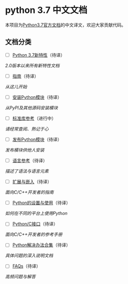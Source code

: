 # python 3.7 中文文档

本项目为[Python3.7官方文档](https://docs.python.org/3/)的中文译文，欢迎大家贡献代码。

## 文档分类

* [ ] [Python 3.7新特性](https://docs.python.org/3/whatsnew/3.7.html)（待译）

*2.0版本以来所有新特性文档*

* [ ] [指南](https://docs.python.org/3/tutorial/index.html)（待译）

*从这儿开始*

* [ ] [安装Python模块](https://docs.python.org/3/installing/index.html)（待译）

*从PyPI及其他源码安装模块*

* [ ] [标准库参考](https://docs.python.org/3/library/index.html)（进行中）

*请经常查阅、熟记于心*

* [ ] [发布Python模块](https://docs.python.org/3/distributing/index.html)（待译）

*发布模块供他人安装*

* [ ] [语言参考](https://docs.python.org/3/reference/index.html)（待译）

*描述了语法与语言元素*

* [ ] [扩展与嵌入](https://docs.python.org/3/extending/index.html)（待译）

*面向C/C++开发者的指南*

* [ ] [Python的设置与使用](https://docs.python.org/3/using/index.html)（待译）

*如何在不同的平台上使用Python*

* [ ] [Python/C接口](https://docs.python.org/3/c-api/index.html)（待译）

*面向C/C++开发者的参考手册*

* [ ] [Python解决办法合集](https://docs.python.org/3/howto/index.html)（待译）

*具体问题的深入说明文档*

* [ ] [FAQs](https://docs.python.org/3/faq/index.html)（待译）

*高频问题与解答*
